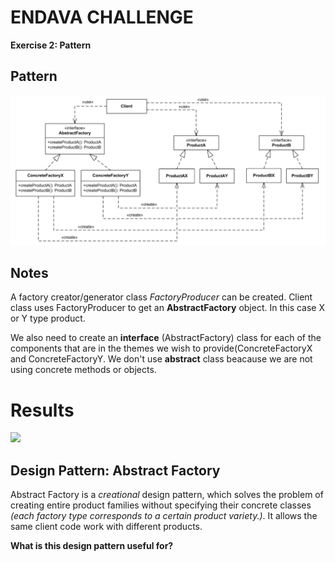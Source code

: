 # ENDAVA  CHALLENGE

**Exercise 2: Pattern**

## Pattern

![](https://raw.githubusercontent.com/monteslou/uml_challenge/dev/pattern/pattern_original.png)

## Notes

A factory creator/generator class *FactoryProducer* can be created. Client class uses FactoryProducer to get an **AbstractFactory** object. In this case X or Y type product.



We also need to create an **interface** (AbstractFactory) class for each of the components that are in the themes we wish to provide(ConcreteFactoryX and ConcreteFactoryY. We don't use **abstract** class beacause we are not using concrete methods or objects.

# Results

![](https://raw.githubusercontent.com/monteslou/uml_challenge/dev/pattern/pattern_results_original.png)

## Design Pattern: Abstract Factory

Abstract Factory is a *creational* design pattern, which solves the problem of creating entire product families without specifying their concrete classes _(each factory type corresponds to a certain product variety.)_. It allows the same client code work with different products.

**What is this design pattern useful for?**

